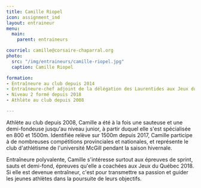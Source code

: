 ```yaml
---
title: Camille Riopel
icon: assignment_ind
layout: entraineur
menu:
  main:
    parent: entraineurs

courriel: camille@corsaire-chaparral.org
photo:
  src: "/img/entraineurs/camille-riopel.jpg"
  caption: Camille Riopel

formation:
- Entraîneure au club depuis 2014
- Entraîneure-chef adjoint de la délégation des Laurentides aux Jeux du Québec 2018
- Niveau 2 formé depuis 2018
- Athlète au club depuis 2008

---
```


Athlète au club depuis 2008, Camille a été à la fois une sauteuse et une demi-fondeuse jusqu'au niveau junior, à partir duquel elle s'est spécialisée en 800 et 1500m. Identifiée relève sur 1500m depuis 2017, Camille participe à de nombreuses compétitions provinciales et nationales, et représente le club d'athlétisme de l'université McGill pendant la saison hivernale.

Entraîneure polyvalente, Camille s'intéresse surtout aux épreuves de sprint, sauts et demi-fond, épreuves qu'elle a coachées aux Jeux du Québec 2018. Si elle est devenue entraîneur, c'est pour transmettre sa passion et guider les jeunes athlètes dans la poursuite de leurs objectifs. 